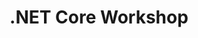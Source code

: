 ﻿---
type: workshop
id: net-core-workshop
title: .NET Core Workshop
img:
link: https://github.com/dotnet-presentations/dotnetcore-workshop
content: Are you ready to get started with .NET Core? This one day workshop covers the basics, then digs into web development with ASP.NET Core, .NET Standard, porting from .NET Framework, and containers.
---